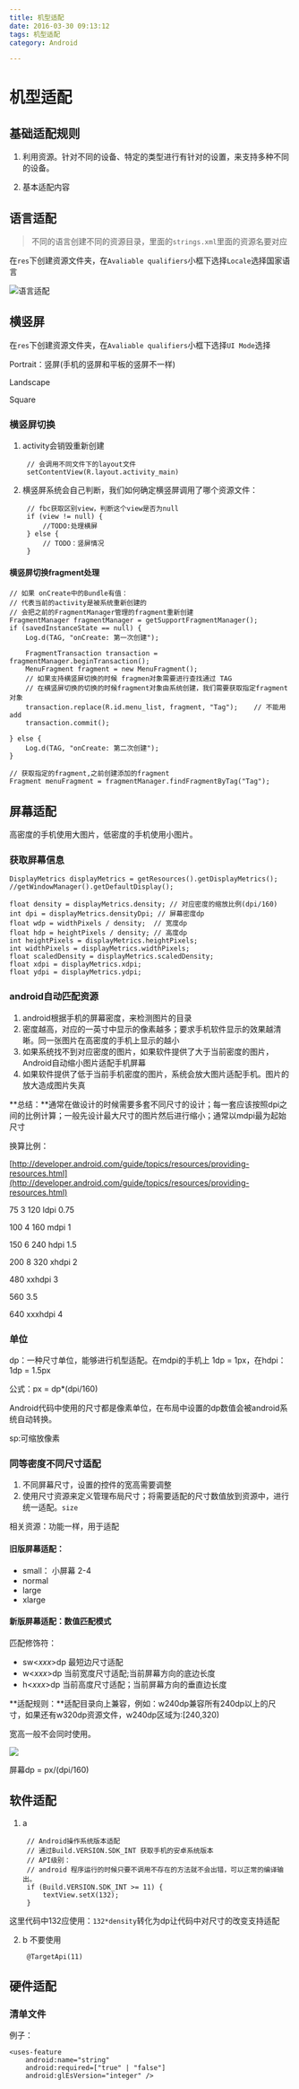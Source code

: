 ```yaml
---
title: 机型适配
date: 2016-03-30 09:13:12
tags: 机型适配
category: Android

---
```



# 机型适配


## 基础适配规则

1. 利用资源。针对不同的设备、特定的类型进行有针对的设置，来支持多种不同的设备。



2. 基本适配内容

<!--more-->

## 语言适配
>不同的语言创建不同的资源目录，里面的`strings.xml`里面的资源名要对应

在`res`下创建资源文件夹，在`Avaliable qualifiers`小框下选择`Locale`选择国家语言

![语言适配](http://i.imgur.com/0G2v1W9.png)

## 横竖屏

在`res`下创建资源文件夹，在`Avaliable qualifiers`小框下选择`UI Mode`选择

Portrait：竖屏(手机的竖屏和平板的竖屏不一样)

Landscape

Square

### 横竖屏切换
1. activity会销毁重新创建

		// 会调用不同文件下的layout文件 
		setContentView(R.layout.activity_main)
2. 横竖屏系统会自己判断，我们如何确定横竖屏调用了哪个资源文件：

		// fbc获取区别view，判断这个view是否为null
		if (view != null) {
			//TODO:处理横屏
		} else {
			// TODO：竖屏情况
		}

#### 横竖屏切换fragment处理

	// 如果 onCreate中的Bundle有值：
	// 代表当前的activity是被系统重新创建的
	// 会把之前的FragmentManager管理的fragment重新创建
	FragmentManager fragmentManager = getSupportFragmentManager();
	if (savedInstanceState == null) {
		Log.d(TAG, "onCreate: 第一次创建");

		FragmentTransaction transaction = fragmentManager.beginTransaction();
		MenuFragment fragment = new MenuFragment();
		// 如果支持横竖屏切换的时候 fragmen对象需要进行查找通过 TAG
		// 在横竖屏切换的切换的时候fragment对象由系统创建，我们需要获取指定fragment对象
		transaction.replace(R.id.menu_list, fragment, "Tag");    // 不能用add
		transaction.commit();

	} else {
		Log.d(TAG, "onCreate: 第二次创建");
	}

	// 获取指定的fragment,之前创建添加的fragment
	Fragment menuFragment = fragmentManager.findFragmentByTag("Tag");

## 屏幕适配



高密度的手机使用大图片，低密度的手机使用小图片。

### 获取屏幕信息

	DisplayMetrics displayMetrics = getResources().getDisplayMetrics();
	//getWindowManager().getDefaultDisplay();

	float density = displayMetrics.density; // 对应密度的缩放比例(dpi/160)
	int dpi = displayMetrics.densityDpi; // 屏幕密度dp
	float wdp = widthPixels / density;	// 宽度dp
	float hdp = heightPixels / density;	// 高度dp
	int heightPixels = displayMetrics.heightPixels;
	int widthPixels = displayMetrics.widthPixels;
	float scaledDensity = displayMetrics.scaledDensity;
	float xdpi = displayMetrics.xdpi;
	float ydpi = displayMetrics.ydpi;

### android自动匹配资源
1. android根据手机的屏幕密度，来检测图片的目录
2. 密度越高，对应的一英寸中显示的像素越多；要求手机软件显示的效果越清晰。同一张图片在高密度的手机上显示的越小
3. 如果系统找不到对应密度的图片，如果软件提供了大于当前密度的图片，Android自动缩小图片适配手机屏幕
4. 如果软件提供了低于当前手机密度的图片，系统会放大图片适配手机。图片的放大造成图片失真

**总结：**通常在做设计的时候需要多套不同尺寸的设计；每一套应该按照dpi之间的比例计算；一般先设计最大尺寸的图片然后进行缩小；通常以mdpi最为起始尺寸

换算比例：

[http://developer.android.com/guide/topics/resources/providing-resources.html](http://developer.android.com/guide/topics/resources/providing-resources.html)

75  3 120 ldpi	0.75

100 4 160 mdpi	1

150 6 240 hdpi	1.5

200 8 320 xhdpi	2

480 xxhdpi	3

560		3.5

640 xxxhdpi	4

### 单位
dp：一种尺寸单位，能够进行机型适配。在mdpi的手机上 1dp = 1px，在hdpi： 1dp = 1.5px

公式：px = dp*(dpi/160)

Android代码中使用的尺寸都是像素单位，在布局中设置的dp数值会被android系统自动转换。

sp:可缩放像素

### 同等密度不同尺寸适配
1. 不同屏幕尺寸，设置的控件的宽高需要调整
2. 使用尺寸资源来定义管理布局尺寸；将需要适配的尺寸数值放到资源中，进行统一适配。`size`

相关资源：功能一样，用于适配

#### 旧版屏幕适配：

- small： 小屏幕 2-4
- normal
- large
- xlarge


#### 新版屏幕适配：数值匹配模式
匹配修饰符：

- sw<*xxx*>dp 最短边尺寸适配
- w<*xxx*>dp 当前宽度尺寸适配;当前屏幕方向的底边长度
- h<*xxx*>dp 当前高度尺寸适配；当前屏幕方向的垂直边长度

**适配规则：**适配目录向上兼容，例如：w240dp兼容所有240dp以上的尺寸，如果还有w320dp资源文件，w240dp区域为:[240,320)

宽高一般不会同时使用。



![](http://i.imgur.com/Za6ZLLC.png)

屏幕dp = px/(dpi/160)

## 软件适配
1. a

		// Android操作系统版本适配
		// 通过Build.VERSION.SDK_INT 获取手机的安卓系统版本
		// API级别：
		// android 程序运行的时候只要不调用不存在的方法就不会出错，可以正常的编译输出。
		if (Build.VERSION.SDK_INT >= 11) {
			textView.setX(132);
		}	

这里代码中132应使用：`132*density`转化为dp让代码中对尺寸的改变支持适配


2. b 不要使用

		@TargetApi(11)

## 硬件适配

### 清单文件
例子：

	<uses-feature
		android:name="string"
		android:required=["true" | "false"]
		android:glEsVersion="integer" />
	


